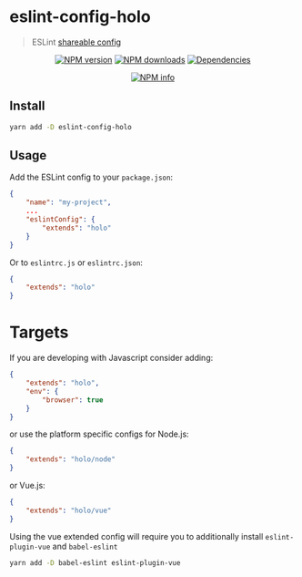 # eslint-config-holo
> ESLint [shareable config](http://eslint.org/docs/developer-guide/shareable-configs.html)

<div align="center">
	<p>
		<a href="https://www.npmjs.com/package/eslint-config-holo"><img src="https://img.shields.io/npm/v/eslint-config-holo.svg?maxAge=3600" alt="NPM version" /></a>
		<a href="https://www.npmjs.com/package/eslint-config-holo"><img src="https://img.shields.io/npm/dt/eslint-config-holo.svg?maxAge=3600" alt="NPM downloads" /></a>
		<a href="https://david-dm.org/iCrawl/eslint-config-holo"><img src="https://david-dm.org/iCrawl/eslint-config-holo/status.svg?maxAge=3600" alt="Dependencies" /></a>
	</p>
	<p>
		<a href="https://nodei.co/npm/eslint-config-holo/"><img src="https://nodei.co/npm/eslint-config-holo.png?downloads=true&stars=true" alt="NPM info" /></a>
	</p>
</div>

## Install

```bash
yarn add -D eslint-config-holo
```

## Usage

Add the ESLint config to your `package.json`:

```json
{
	"name": "my-project",
	...
	"eslintConfig": {
		"extends": "holo"
	}
}
```

Or to `eslintrc.js` or `eslintrc.json`:

```json
{
	"extends": "holo"
}
```

# Targets

If you are developing with Javascript consider adding:

```json
{
	"extends": "holo",
	"env": {
		"browser": true
	}
}
```

or use the platform specific configs for Node.js:

```json
{
	"extends": "holo/node"
}
```

or Vue.js:

```json
{
	"extends": "holo/vue"
}
```

Using the vue extended config will require you to additionally install `eslint-plugin-vue` and `babel-eslint`

```bash
yarn add -D babel-eslint eslint-plugin-vue
```